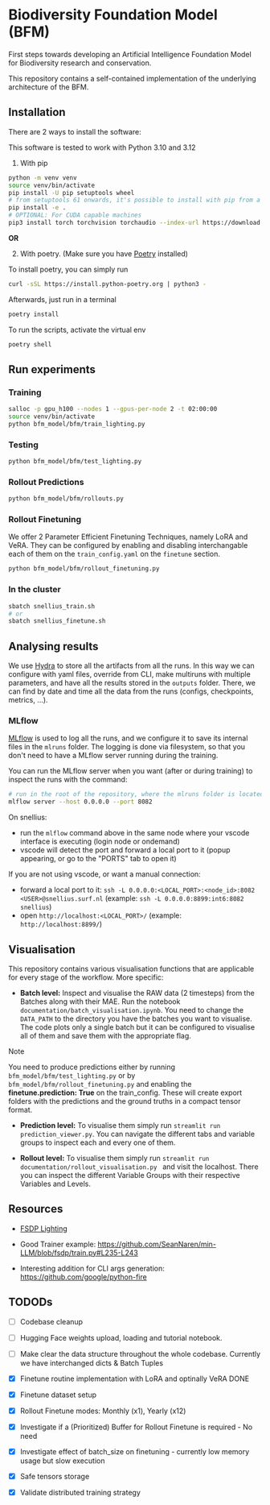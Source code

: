 # Biodiversity Foundation Model (BFM)

First steps towards developing an Artificial Intelligence Foundation Model for Biodiversity research and conservation.

This repository contains a self-contained implementation of the underlying architecture of the BFM.

## Installation

There are 2 ways to install the software:

This software is tested to work with Python 3.10 and 3.12

1) With pip

```bash
python -m venv venv
source venv/bin/activate
pip install -U pip setuptools wheel
# from setuptools 61 onwards, it's possible to install with pip from a pyproject.toml
pip install -e .
# OPTIONAL: For CUDA capable machines
pip3 install torch torchvision torchaudio --index-url https://download.pytorch.org/whl/cu124
```

**OR**

2) With poetry. (Make sure you have [Poetry](https://python-poetry.org/docs/#installation) installed)

To install poetry, you can simply run
```bash
curl -sSL https://install.python-poetry.org | python3 -
```

Afterwards, just run in a terminal
```bash
poetry install
```
To run the scripts, activate the virtual env
```bash
poetry shell
```

## Run experiments

### Training

```bash
salloc -p gpu_h100 --nodes 1 --gpus-per-node 2 -t 02:00:00
source venv/bin/activate
python bfm_model/bfm/train_lighting.py
```

### Testing

```bash
python bfm_model/bfm/test_lighting.py
```

### Rollout Predictions

```bash
python bfm_model/bfm/rollouts.py
```

### Rollout Finetuning

We offer 2 Parameter Efficient Finetuning Techniques, namely LoRA and VeRA. They can be configured by enabling and disabling interchangable each of them on the `train_config.yaml` on the `finetune` section.

```bash
python bfm_model/bfm/rollout_finetuning.py
```

### In the cluster
```bash
sbatch snellius_train.sh
# or
sbatch snellius_finetune.sh
```

## Analysing results

We use [Hydra](https://hydra.cc/docs/intro/) to store all the artifacts from all the runs. In this way we can configure with yaml files, override from CLI, make multiruns with multiple parameters, and have all the results stored in the `outputs` folder.
There, we can find by date and time all the data from the runs (configs, checkpoints, metrics, ...).


### MLflow

[MLflow](https://mlflow.org/docs/latest/index.html) is used to log all the runs, and we configure it to save its internal files in the `mlruns` folder. The logging is done via filesystem, so that you don't need to have a MLflow server running during the training.

You can run the MLflow server when you want (after or during training) to inspect the runs with the command:

```bash
# run in the root of the repository, where the mlruns folder is located
mlflow server --host 0.0.0.0 --port 8082
```

On snellius:
- run the `mlflow` command above in the same node where your vscode interface is executing (login node or ondemand)
- vscode will detect the port and forward a local port to it (popup appearing, or go to the "PORTS" tab to open it)

If you are not using vscode, or want a manual connection:
- forward a local port to it: `ssh -L 0.0.0.0:<LOCAL_PORT>:<node_id>:8082 <USER>@snellius.surf.nl` (example: `ssh -L 0.0.0.0:8899:int6:8082 snellius`)
- open `http://localhost:<LOCAL_PORT>/` (example: `http://localhost:8899/`)

## Visualisation
This repository contains various visualisation functions that are applicable for every stage of the workflow. More specific:

- **Batch level:** Inspect and visualise the RAW data (2 timesteps) from the Batches along with their MAE. Run the notebook `documentation/batch_visualisation.ipynb`. You need to change the `DATA_PATH` to the directory you have the batches you want to visualise. The code plots only a single batch but it can be configured to visualise all of them and save them with the appropriate flag.

> [!NOTE]
> You need to produce predictions either by running `bfm_model/bfm/test_lighting.py` or by `bfm_model/bfm/rollout_finetuning.py` and enabling the **finetune.prediction: True** on the train_config. These will create export folders with the predictions and the ground truths in a compact tensor format.

- **Prediction level:** To visualise them simply run `streamlit run prediction_viewer.py`. You can navigate the different tabs and variable groups to inspect each and every one of them.

- **Rollout level:** To visualise them simply run `streamlit run documentation/rollout_visualisation.py ` and visit the localhost. There you can inspect the different Variable Groups with their respective Variables and Levels.

## Resources

+ [FSDP Lighting](https://lightning.ai/docs/pytorch/stable/advanced/model_parallel/fsdp.html)

+ Good Trainer example: https://github.com/SeanNaren/min-LLM/blob/fsdp/train.py#L235-L243

+ Interesting addition for CLI args generation: https://github.com/google/python-fire

## TODODs
- [ ] Codebase cleanup

- [ ] Hugging Face weights upload, loading and tutorial notebook.

- [ ] Make clear the data structure throughout the whole codebase. Currently we have interchanged dicts & Batch Tuples

- [x] Finetune routine implementation with LoRA and optinally VeRA DONE

- [x] Finetune dataset setup

- [x] Rollout Finetune modes: Monthly (x1), Yearly (x12)

- [x] Investigate if a (Prioritized) Buffer for Rollout Finetune is required - No need

- [x] Investigate effect of batch_size on finetuning - currently low memory usage but slow execution

- [x] Safe tensors storage

- [x] Validate distributed training strategy

